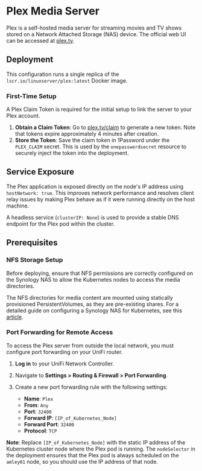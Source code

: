 # Plex Media Server

Plex is a self-hosted media server for streaming movies and TV shows stored on a Network Attached Storage (NAS) device. The official web UI can be accessed at [plex.tv](https://plex.tv).

## Deployment

This configuration runs a single replica of the `lscr.io/linuxserver/plex:latest` Docker image.

### First-Time Setup

A Plex Claim Token is required for the initial setup to link the server to your Plex account.

1.  **Obtain a Claim Token**: Go to [plex.tv/claim](https://plex.tv/claim) to generate a new token. Note that tokens expire approximately 4 minutes after creation.
2.  **Store the Token**: Save the claim token in 1Password under the `PLEX_CLAIM` secret. This is used by the `onepasswordsecret` resource to securely inject the token into the deployment.

## Service Exposure

The Plex application is exposed directly on the node's IP address using `hostNetwork: true`. This improves network performance and resolves client relay issues by making Plex behave as if it were running directly on the host machine.

A headless service (`clusterIP: None`) is used to provide a stable DNS endpoint for the Plex pod within the cluster.

## Prerequisites

### NFS Storage Setup

Before deploying, ensure that NFS permissions are correctly configured on the Synology NAS to allow the Kubernetes nodes to access the media directories.

The NFS directories for media content are mounted using statically provisioned PersistentVolumes, as they are pre-existing shares. For a detailed guide on configuring a Synology NAS for Kubernetes, see this [article](https://medium.com/@bastian.ohm/configuring-your-synology-nas-as-nfs-storage-for-kubernetes-cluster-5e668169e5a2).

### Port Forwarding for Remote Access

To access the Plex server from outside the local network, you must configure port forwarding on your UniFi router.

1.  **Log in** to your UniFi Network Controller.
2.  Navigate to **Settings > Routing & Firewall > Port Forwarding**.
3.  Create a new port forwarding rule with the following settings:

    -   **Name**: `Plex`
    -   **From**: `Any`
    -   **Port**: `32400`
    -   **Forward IP**: `[IP_of_Kubernetes_Node]`
    -   **Forward Port**: `32400`
    -   **Protocol**: `TCP`

**Note**: Replace `[IP_of_Kubernetes_Node]` with the static IP address of the Kubernetes cluster node where the Plex pod is running. The `nodeSelector` in the deployment ensures that the Plex pod is always scheduled on the `amley01` node, so you should use the IP address of that node.
